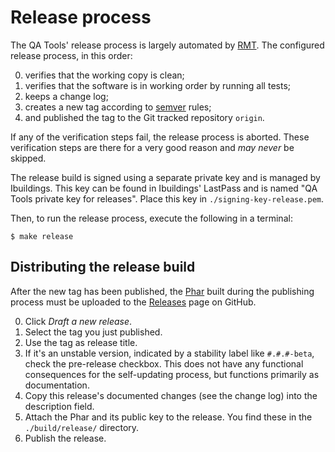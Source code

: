 Release process
===============

The QA Tools' release process is largely automated by [RMT][github-rmt]. The
configured release process, in this order:

 0. verifies that the working copy is clean;
 0. verifies that the software is in working order by running all tests;
 0. keeps a change log;
 0. creates a new tag according to [semver][semver] rules;
 0. and published the tag to the Git tracked repository `origin`.

If any of the verification steps fail, the release process is aborted. These
verification steps are there for a very good reason and *may never* be skipped.

The release build is signed using a separate private key and is managed by
Ibuildings. This key can be found in Ibuildings' LastPass and is named "QA Tools
private key for releases". Place this key in `./signing-key-release.pem`.

Then, to run the release process, execute the following in a terminal:

```sh-session
$ make release
```

## Distributing the release build

After the new tag has been published, the [Phar](phar.md) built during the
publishing process must be uploaded to the [Releases][github-qa-releases] page
on GitHub.

 0. Click *Draft a new release*.
 0. Select the tag you just published.
 0. Use the tag as release title.
 0. If it's an unstable version, indicated by a stability label like `#.#.#-beta`, check the pre-release checkbox. This does not have any functional consequences for the self-updating process, but functions primarily as documentation.
 0. Copy this release's documented changes (see the change log) into the
    description field.
 0. Attach the Phar and its public key to the release. You find these in the `./build/release/`  directory.
 0. Publish the release.

[github-rmt]: https://github.com/liip/RMT
[semver]: http://semver.org/
[path]: https://en.wikipedia.org/wiki/PATH_(variable)
[github-qa-releases]: https://github.com/ibuildingsnl/qa-tools/releases
